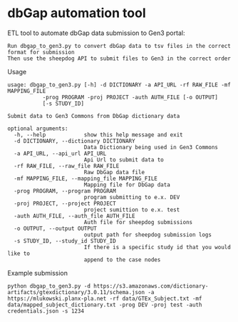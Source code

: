 # dbGap automation tool

ETL tool to automate dbGap data submission to Gen3 portal:
	
	Run dbgap_to_gen3.py to convert dbGap data to tsv files in the correct format for submission
	Then use the sheepdog API to submit files to Gen3 in the correct order

Usage

	usage: dbgap_to_gen3.py [-h] -d DICTIONARY -a API_URL -rf RAW_FILE -mf MAPPING_FILE
               -prog PROGRAM -proj PROJECT -auth AUTH_FILE [-o OUTPUT]
               [-s STUDY_ID]

	Submit data to Gen3 Commons from DbGap dictionary data

	optional arguments:
	  -h, --help            show this help message and exit
	  -d DICTIONARY, --dictionary DICTIONARY
	                        Data Dictionary being used in Gen3 Commons
	  -a API_URL, --api_url API_URL
	                        Api Url to submit data to
	  -rf RAW_FILE, --raw_file RAW_FILE
	                        Raw DbGap data file
	  -mf MAPPING_FILE, --mapping_file MAPPING_FILE
	                        Mapping file for DbGap data
	  -prog PROGRAM, --program PROGRAM
	                        program submitting to e.x. DEV
	  -proj PROJECT, --project PROJECT
	                        project sumittion to e.x. test
	  -auth AUTH_FILE, --auth_file AUTH_FILE
	                        Auth file for sheepdog submissions
	  -o OUTPUT, --output OUTPUT
	                        output path for sheepdog submission logs
	  -s STUDY_ID, --study_id STUDY_ID
	                        If there is a specific study id that you would like to
	                        append to the case nodes

Example submission

	python dbgap_to_gen3.py -d https://s3.amazonaws.com/dictionary-artifacts/gtexdictionary/3.0.11/schema.json -a https://mlukowski.planx-pla.net -rf data/GTEx_Subject.txt -mf data/mapped_subject_dictionary.txt -prog DEV -proj test -auth credentials.json -s 1234
